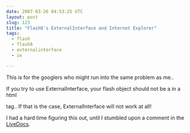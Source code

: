 ```yaml
---
date: 2007-03-26 04:53:25 UTC
layout: post
slug: 123
title: "Flash8's ExternalInterface and Internet Explorer"
tags:
  - flash
  - flash8
  - externalinterface
  - ie

---
```

<p>This is for the googlers who might run into the same problem as me.. </p>

<p>If you try to use ExternalInterface, your flash object should not be a in a html <form> tag.. If that is the case, ExternalInterface will not work at all!</p>

<p>I had a hard time figuring this out, until I stumbled upon a comment in the <a href="http://livedocs.adobe.com/flash/8/main/wwhelp/wwhimpl/common/html/wwhelp.htm?context=LiveDocs_Parts&file=00002200.html">LiveDocs</a>.
</p>

